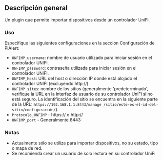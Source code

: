 ## Descripción general

Un plugin que permite importar dispositivos desde un controlador UniFi.

### Uso

Especifique las siguientes configuraciones en la sección Configuración de PiAlert:

- `UNFIMP_username`: nombre de usuario utilizado para iniciar sesión en el controlador UNIFI.
- `UNFIMP_password`: contraseña utilizada para iniciar sesión en el controlador UNIFI.
- `UNFIMP_host`: URL del host o dirección IP donde está alojado el controlador UNIFI (excluyendo http://)
- `UNFIMP_sites`: nombre de los sitios (generalmente 'predeterminado', verifique la URL en la interfaz de usuario de su controlador UniFi si no está seguro. La identificación del sitio se encuentra en la siguiente parte de la URL: `https://192.168.1.1:8443/manage /sitio/este-es-el-id-del-sitio/configuración/`).
- `Protocolo_UNFIMP` - https:// o http://
- `UNFIMP_port` - Generalmente 8443

### Notas

- Actualmente sólo se utiliza para importar dispositivos, no su estado, tipo o mapa de red.
- Se recomienda crear un usuario de solo lectura en su controlador UniFi
